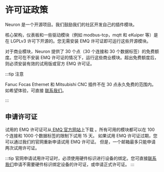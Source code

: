 # 许可证政策

Neuron 是一个开源项目。我们鼓励我们的社区开发自己的插件模块。

核心架构，仪表板和一些驱动模块（例如 modbus-tcp，mqtt 和 eKuiper 等）是在 LGPLv3 许可下开源的。您无需安装 EMQ 许可证即可运行这些开源模块。

对于商业模块，Neuron 提供了 30 个点（30 个连接和 30 个数据标签）的免费额度。您可在不安装 EMQ 许可证的情况下，运行这些商业模块。超出免费额度后，则必须安装有效的试用版或官方 EMQ 许可证。

:::tip 注意

Fanuc Focas Ethernet 和 Mitsubishi CNC 插件不在 30 点永久免费的范围内。如希望体验，可直接 [联系我们](https://www.emqx.com/zh/contact?product=neuron)。

:::

## 申请许可证

试用的 EMQ 许可证可从[ EMQ 官方网站](https://www.emqx.com/zh/apply-licenses/neuron)上下载 。所有可用的模块都可以在 100 个连接和 1000 个数据标签的限制下试用 15 天。 如果试用 EMQ 许可证过期，您可以通过我们的官网重新申请试用 EMQ 许可证。 但是，一个邮箱最多只能申请两次试用许可证。

:::tip
官网申请试用许可证时，必须使用硬件标识进行设备的绑定。您可直接[联系我们](https://www.emqx.com/zh/contact?product=neuron)申请不需要硬件标识绑定设备的许可证，或申请正式许可证。
:::
